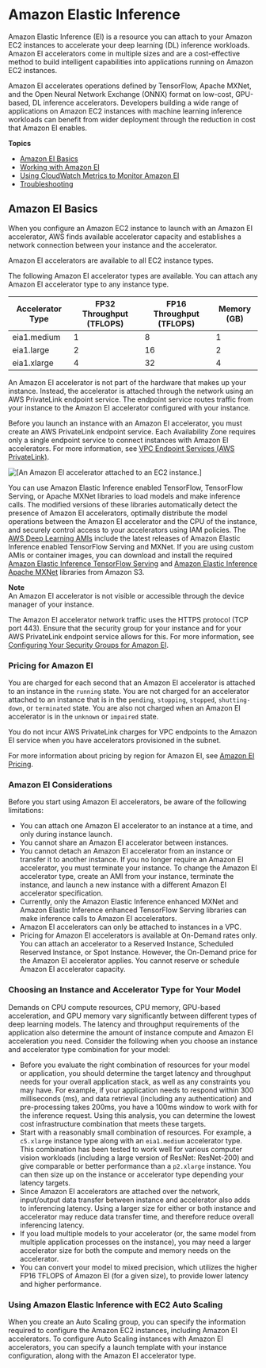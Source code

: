 # Amazon Elastic Inference<a name="elastic-inference"></a>

Amazon Elastic Inference \(EI\) is a resource you can attach to your Amazon EC2 instances to accelerate your deep learning \(DL\) inference workloads\. Amazon EI accelerators come in multiple sizes and are a cost\-effective method to build intelligent capabilities into applications running on Amazon EC2 instances\. 

Amazon EI accelerates operations defined by TensorFlow, Apache MXNet, and the Open Neural Network Exchange \(ONNX\) format on low\-cost, GPU\-based, DL inference accelerators\. Developers building a wide range of applications on Amazon EC2 instances with machine learning inference workloads can benefit from wider deployment through the reduction in cost that Amazon EI enables\. 

**Topics**
+ [Amazon EI Basics](#elastic-inference-basics)
+ [Working with Amazon EI](working-with-ei.md)
+ [Using CloudWatch Metrics to Monitor Amazon EI](cloudwatch-metrics-ei.md)
+ [Troubleshooting](ei-troubleshooting.md)

## Amazon EI Basics<a name="elastic-inference-basics"></a>

When you configure an Amazon EC2 instance to launch with an Amazon EI accelerator, AWS finds available accelerator capacity and establishes a network connection between your instance and the accelerator\.

Amazon EI accelerators are available to all EC2 instance types\.

The following Amazon EI accelerator types are available\. You can attach any Amazon EI accelerator type to any instance type\.


| Accelerator Type | FP32 Throughput \(TFLOPS\) | FP16 Throughput \(TFLOPS\) | Memory \(GB\) | 
| --- | --- | --- | --- | 
| eia1\.medium | 1 | 8 | 1 | 
| eia1\.large | 2 | 16 | 2 | 
| eia1\.xlarge | 4 | 32 | 4 | 

An Amazon EI accelerator is not part of the hardware that makes up your instance\. Instead, the accelerator is attached through the network using an AWS PrivateLink endpoint service\. The endpoint service routes traffic from your instance to the Amazon EI accelerator configured with your instance\.

Before you launch an instance with an Amazon EI accelerator, you must create an AWS PrivateLink endpoint service\. Each Availability Zone requires only a single endpoint service to connect instances with Amazon EI accelerators\. For more information, see [ VPC Endpoint Services \(AWS PrivateLink\)](https://docs.aws.amazon.com/vpc/latest/userguide/endpoint-service.html)\.

![\[An Amazon EI accelerator attached to an EC2 instance.\]](http://docs.aws.amazon.com/AWSEC2/latest/UserGuide/images/elastic-inference.png)

You can use Amazon Elastic Inference enabled TensorFlow, TensorFlow Serving, or Apache MXNet libraries to load models and make inference calls\. The modified versions of these libraries automatically detect the presence of Amazon EI accelerators, optimally distribute the model operations between the Amazon EI accelerator and the CPU of the instance, and securely control access to your accelerators using IAM policies\. The [AWS Deep Learning AMIs](https://aws.amazon.com//blogs/machine-learning/get-started-with-deep-learning-using-the-aws-deep-learning-ami) include the latest releases of Amazon Elastic Inference enabled TensorFlow Serving and MXNet\. If you are using custom AMIs or container images, you can download and install the required [Amazon Elastic Inference TensorFlow Serving](https://s3.console.aws.amazon.com/s3/buckets/amazonei-tensorflow/) and [Amazon Elastic Inference Apache MXNet](https://s3.console.aws.amazon.com/s3/buckets/amazonei-apachemxnet/) libraries from Amazon S3\. 

**Note**  
An Amazon EI accelerator is not visible or accessible through the device manager of your instance\.

The Amazon EI accelerator network traffic uses the HTTPS protocol \(TCP port 443\)\. Ensure that the security group for your instance and for your AWS PrivateLink endpoint service allows for this\. For more information, see [Configuring Your Security Groups for Amazon EI](setting-up-ei.md#ei-security)\. 

### Pricing for Amazon EI<a name="elastic-inference-pricing"></a>

You are charged for each second that an Amazon EI accelerator is attached to an instance in the `running` state\. You are not charged for an accelerator attached to an instance that is in the `pending`, `stopping`, `stopped`, `shutting-down`, or `terminated` state\. You are also not charged when an Amazon EI accelerator is in the `unknown` or `impaired` state\.

You do not incur AWS PrivateLink charges for VPC endpoints to the Amazon EI service when you have accelerators provisioned in the subnet\.

For more information about pricing by region for Amazon EI, see [ Amazon EI Pricing](https://aws.amazon.com//machine-learning/elastic-inference/pricing)\.

### Amazon EI Considerations<a name="elastic-inference-limitations"></a>

Before you start using Amazon EI accelerators, be aware of the following limitations:
+ You can attach one Amazon EI accelerator to an instance at a time, and only during instance launch\.
+ You cannot share an Amazon EI accelerator between instances\.
+ You cannot detach an Amazon EI accelerator from an instance or transfer it to another instance\. If you no longer require an Amazon EI accelerator, you must terminate your instance\. To change the Amazon EI accelerator type, create an AMI from your instance, terminate the instance, and launch a new instance with a different Amazon EI accelerator specification\. 
+ Currently, only the Amazon Elastic Inference enhanced MXNet and Amazon Elastic Inference enhanced TensorFlow Serving libraries can make inference calls to Amazon EI accelerators\. 
+ Amazon EI accelerators can only be attached to instances in a VPC\.
+ Pricing for Amazon EI accelerators is available at On\-Demand rates only\. You can attach an accelerator to a Reserved Instance, Scheduled Reserved Instance, or Spot Instance\. However, the On\-Demand price for the Amazon EI accelerator applies\. You cannot reserve or schedule Amazon EI accelerator capacity\. 

### Choosing an Instance and Accelerator Type for Your Model<a name="choosing-types-eia"></a>

Demands on CPU compute resources, CPU memory, GPU\-based acceleration, and GPU memory vary significantly between different types of deep learning models\. The latency and throughput requirements of the application also determine the amount of instance compute and Amazon EI acceleration you need\. Consider the following when you choose an instance and accelerator type combination for your model:
+ Before you evaluate the right combination of resources for your model or application, you should determine the target latency and throughput needs for your overall application stack, as well as any constraints you may have\. For example, if your application needs to respond within 300 milliseconds \(ms\), and data retrieval \(including any authentication\) and pre\-processing takes 200ms, you have a 100ms window to work with for the inference request\. Using this analysis, you can determine the lowest cost infrastructure combination that meets these targets\. 
+ Start with a reasonably small combination of resources\. For example, a `c5.xlarge` instance type along with an `eia1.medium` accelerator type\. This combination has been tested to work well for various computer vision workloads \(including a large version of ResNet: ResNet\-200\) and give comparable or better performance than a `p2.xlarge` instance\. You can then size up on the instance or accelerator type depending your latency targets\. 
+ Since Amazon EI accelerators are attached over the network, input/output data transfer between instance and accelerator also adds to inferencing latency\. Using a larger size for either or both instance and accelerator may reduce data transfer time, and therefore reduce overall inferencing latency\.
+ If you load multiple models to your accelerator \(or, the same model from multiple application processes on the instance\), you may need a larger accelerator size for both the compute and memory needs on the accelerator\.
+ You can convert your model to mixed precision, which utilizes the higher FP16 TFLOPS of Amazon EI \(for a given size\), to provide lower latency and higher performance\. 

### Using Amazon Elastic Inference with EC2 Auto Scaling<a name="ei-autoscaling"></a>

When you create an Auto Scaling group, you can specify the information required to configure the Amazon EC2 instances, including Amazon EI accelerators\. To configure Auto Scaling instances with Amazon EI accelerators, you can specify a launch template with your instance configuration, along with the Amazon EI accelerator type\.